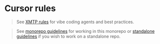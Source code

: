 # Cursor rules

> See [XMTP rules](/.cursor/rules/xmtp.mdc) for vibe coding agents and best practices.

> See [monorepo guidelines](/.cursor/rules/monorepo-guidelines.mdc) for working in this monorepo or [standalone guidelines](https://github.com/xmtp/gm-bot/blob/main/.cursor/rules/guidelines.mdc) if you wish to work on a standalone repo.
